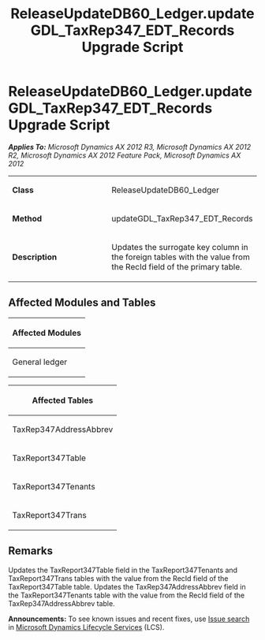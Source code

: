 ﻿---
title: ReleaseUpdateDB60_Ledger.updateGDL_TaxRep347_EDT_Records Upgrade Script
TOCTitle: ReleaseUpdateDB60_Ledger.updateGDL_TaxRep347_EDT_Records Upgrade Script
ms:assetid: af199586-4e66-0e6b-7e98-5581fc71133b
ms:mtpsurl: https://msdn.microsoft.com/en-us/library/JJ686569(v=AX.60)
ms:contentKeyID: 49710523
ms.date: 05/18/2015
mtps_version: v=AX.60
---

# ReleaseUpdateDB60\_Ledger.updateGDL\_TaxRep347\_EDT\_Records Upgrade Script 


_**Applies To:** Microsoft Dynamics AX 2012 R3, Microsoft Dynamics AX 2012 R2, Microsoft Dynamics AX 2012 Feature Pack, Microsoft Dynamics AX 2012_

<table>
<colgroup>
<col style="width: 50%" />
<col style="width: 50%" />
</colgroup>
<tbody>
<tr class="odd">
<td><p><strong>Class</strong></p></td>
<td><p>ReleaseUpdateDB60_Ledger</p></td>
</tr>
<tr class="even">
<td><p><strong>Method</strong></p></td>
<td><p>updateGDL_TaxRep347_EDT_Records</p></td>
</tr>
<tr class="odd">
<td><p><strong>Description</strong></p></td>
<td><p>Updates the surrogate key column in the foreign tables with the value from the RecId field of the primary table.</p></td>
</tr>
</tbody>
</table>


## Affected Modules and Tables

<table>
<colgroup>
<col style="width: 100%" />
</colgroup>
<thead>
<tr class="header">
<th><p>Affected Modules</p></th>
</tr>
</thead>
<tbody>
<tr class="odd">
<td><p>General ledger</p></td>
</tr>
</tbody>
</table>


<table>
<colgroup>
<col style="width: 100%" />
</colgroup>
<thead>
<tr class="header">
<th><p>Affected Tables</p></th>
</tr>
</thead>
<tbody>
<tr class="odd">
<td><p>TaxRep347AddressAbbrev</p></td>
</tr>
<tr class="even">
<td><p>TaxReport347Table</p></td>
</tr>
<tr class="odd">
<td><p>TaxReport347Tenants</p></td>
</tr>
<tr class="even">
<td><p>TaxReport347Trans</p></td>
</tr>
</tbody>
</table>


## Remarks

Updates the TaxReport347Table field in the TaxReport347Tenants and TaxReport347Trans tables with the value from the RecId field of the TaxReport347Table table. Updates the TaxRep347AddressAbbrev field in the TaxReport347Tenants table with the value from the RecId field of the TaxRep347AddressAbbrev table.

  
**Announcements:** To see known issues and recent fixes, use [Issue search](http://go.microsoft.com/fwlink/?linkid=389258) in [Microsoft Dynamics Lifecycle Services](http://go.microsoft.com/fwlink/?linkid=306505) (LCS).

